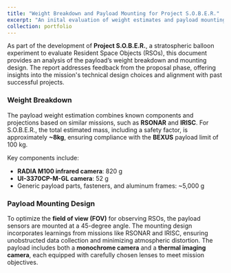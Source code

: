 ```yaml
---
title: "Weight Breakdown and Payload Mounting for Project S.O.B.E.R."
excerpt: "An inital evaluation of weight estimates and payload mounting design for the S.O.B.E.R. mission."
collection: portfolio
---
```


As part of the development of **Project S.O.B.E.R.**, a stratospheric balloon experiment to evaluate Resident Space Objects (RSOs), this document provides an analysis of the payload’s weight breakdown and mounting design. The report addresses feedback from the proposal phase, offering insights into the mission's technical design choices and alignment with past successful projects.

### Weight Breakdown

The payload weight estimation combines known components and projections based on similar missions, such as **RSONAR** and **IRISC**. For S.O.B.E.R., the total estimated mass, including a safety factor, is approximately **~8kg**, ensuring compliance with the **BEXUS** payload limit of 100 kg.

Key components include:  
- **RADIA M100 infrared camera**: 820 g  
- **UI-3370CP-M-GL camera**: 52 g  
- Generic payload parts, fasteners, and aluminum frames: ~5,000 g  

### Payload Mounting Design

To optimize the **field of view (FOV)** for observing RSOs, the payload sensors are mounted at a 45-degree angle. The mounting design incorporates learnings from missions like RSONAR and IRISC, ensuring unobstructed data collection and minimizing atmospheric distortion. The payload includes both a **monochrome camera** and a **thermal imaging camera**, each equipped with carefully chosen lenses to meet mission objectives.



